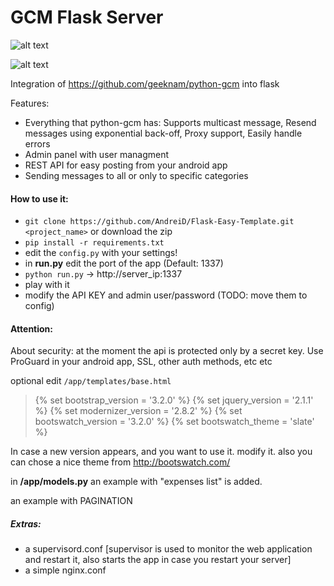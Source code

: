 GCM Flask Server
========================



![alt text](https://github.com/AndreiD/PushNotificationsServer/blob/master/app/static/img/pic_0.jpg "How the app looks 1")


![alt text](https://github.com/AndreiD/PushNotificationsServer/blob/master/app/static/img/pic_1.jpg "Send a message")

Integration of https://github.com/geeknam/python-gcm into flask

Features:
- Everything that python-gcm has: Supports multicast message, Resend messages using exponential back-off, Proxy support, Easily handle errors
- Admin panel with user managment
- REST API for easy posting from your android app
- Sending messages to all or only to specific categories


#### How to use it:

- `git clone https://github.com/AndreiD/Flask-Easy-Template.git <project_name>` or download the zip
- `pip install -r requirements.txt`
- edit the `config.py` with your settings!
- in **run.py** edit the port of the app (Default: 1337)
- `python run.py` -> http://server_ip:1337
- play with it
- modify the API KEY and admin user/password (TODO: move them to config)


#### Attention:

About security: at the moment the api is protected only by a secret key. Use ProGuard in your android app, SSL, other auth methods, etc etc

optional edit `/app/templates/base.html`

> <!DOCTYPE html>
> <html lang="en" class="no-js">
> {% set bootstrap_version = '3.2.0' %}
> {% set jquery_version = '2.1.1' %}
> {% set modernizer_version = '2.8.2' %}
> {% set bootswatch_version = '3.2.0' %}
> {% set bootswatch_theme = 'slate' %}


In case a new version appears, and you want to use it. modify it. also you can chose a nice theme from http://bootswatch.com/

in __/app/models.py__ an example with "expenses list" is added.

an example with PAGINATION

##### Extras:

- a supervisord.conf [supervisor is used to monitor the web application and restart it, also starts the app in case you restart your server]
- a simple nginx.conf


